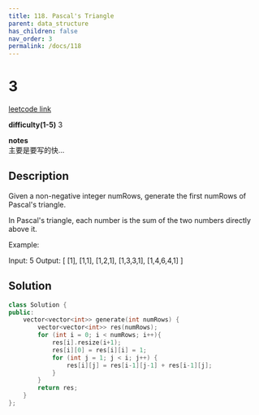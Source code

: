 ```yaml
---
title: 118. Pascal's Triangle
parent: data_structure
has_children: false
nav_order: 3
permalink: /docs/118
---
```

# 3
[leetcode link](https://leetcode.com/problems/pascals-triangle/)

**difficulty(1-5)** 
3

**notes**   
主要是要写的快...

## Description
Given a non-negative integer numRows, generate the first numRows of Pascal's triangle.


In Pascal's triangle, each number is the sum of the two numbers directly above it.

Example:

Input: 5
Output:
[
     [1],
    [1,1],
   [1,2,1],
  [1,3,3,1],
 [1,4,6,4,1]
]

## Solution
```c++
class Solution {
public:
    vector<vector<int>> generate(int numRows) {
        vector<vector<int>> res(numRows);
        for (int i = 0; i < numRows; i++){
            res[i].resize(i+1);
            res[i][0] = res[i][i] = 1;
            for (int j = 1; j < i; j++) {
                res[i][j] = res[i-1][j-1] + res[i-1][j];
            }
        }
        return res;
    }
};
```


<!-- 
Default label
{: .label }

Blue label
{: .label .label-blue }

Stable
{: .label .label-green }

New release
{: .label .label-purple }

Coming soon
{: .label .label-yellow }

Deprecated
{: .label .label-red } -->
